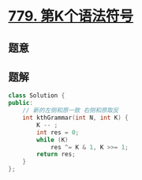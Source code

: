 #   [779. 第K个语法符号](https://leetcode-cn.com/problems/k-th-symbol-in-grammar/)

## 题意



## 题解



```c++
class Solution {
public:
    // 新的左侧和原一致 右侧和原取反
    int kthGrammar(int N, int K) {
        K -- ;
        int res = 0;
        while (K)
            res ^= K & 1, K >>= 1;
        return res;
    }
};
```



```python3

```

